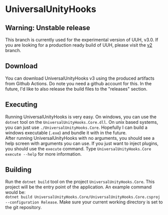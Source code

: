 # UniversalUnityHooks

## Warning: Unstable release
This branch is currently used for the experimental version of UUH, v3.0. If you are looking for a production ready build of UUH, please visit the [v2](https://github.com/UserR00T/UniversalUnityHooks/tree/v2) branch.

## Download
You can download UniversalUnityHooks v3 using the produced artifacts from Github Actions. Do note you need a github account for this. In the future, I'd like to also release the build files to the "releases" section.

## Executing
Running UniversalUnityHooks is very easy. On windows, you can use the `dotnet` tool on the `UniversalUnityHooks.Core.dll`. On unix based systems, you can just use `./UniversalUnityHooks.Core`. Hopefully I can build a windows executable (`.exe`) and bundle it with in the future.  
After running UniversalUnityHooks with no arguments, you should see a help screen with arguments you can use. If you just want to inject plugins, you should use the `execute` command. Type `UniversalUnityHooks.Core execute --help` for more information.

## Building
Run the `dotnet build` tool on the project `UniversalUnityHooks.Core`. This project will be the entry point of the application. An example command would be:  
`dotnet build UniversalUnityHooks.Core/UniversalUnityHooks.Core.csproj --configuration Release`. Make sure your current working directory is set to the git repository.
